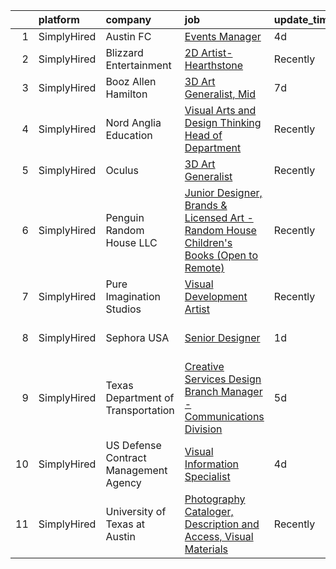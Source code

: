 

|    | platform    | company                               | job                                                                                                                                                                                            | update_time   | location                  |
|---:|:------------|:--------------------------------------|:-----------------------------------------------------------------------------------------------------------------------------------------------------------------------------------------------|:--------------|:--------------------------|
|  1 | SimplyHired | Austin FC                             | [Events Manager](https://www.simplyhired.com/job/Ap5sjK51nyBBfXoM53jPzKRsYLNn0VgxDvGrtsyG7DJi1A_hv0jCmw?q=visual+art)                                                                          | 4d            | Austin, TX                |
|  2 | SimplyHired | Blizzard Entertainment                | [2D Artist- Hearthstone](https://www.simplyhired.com/job/SpjQg9-PvboofN0JlAeM71jaQH3HpN8een9NhJPNcE2GrJiS1WEs9A?q=visual+art)                                                                  | Recently      | Irvine, CA                |
|  3 | SimplyHired | Booz Allen Hamilton                   | [3D Art Generalist, Mid](https://www.simplyhired.com/job/NfpY1blboJziifhwUtuX8RXqTpAkCYDkshTayo4RCsQzT-L6Y3g2HQ?q=visual+art)                                                                  | 7d            | Austin, TX                |
|  4 | SimplyHired | Nord Anglia Education                 | [Visual Arts and Design Thinking Head of Department](https://www.simplyhired.com/job/agj2EEV5JVu3R9qmyqmMiBiSE1CoLbS_8ddflRkRJszzhwKVHIIxjg?q=visual+art)                                      | Recently      | Katy, TX                  |
|  5 | SimplyHired | Oculus                                | [3D Art Generalist](https://www.simplyhired.com/job/je0u3b9g8nV9DnO3K-aE3a3L3MWK_JcqtTRaFwxslc5IFNxzn_ndrA?q=visual+art)                                                                       | Recently      | Remote +2 locations       |
|  6 | SimplyHired | Penguin Random House LLC              | [Junior Designer, Brands & Licensed Art - Random House Children's Books (Open to Remote)](https://www.simplyhired.com/job/gH3waUaaEZWiJ28DEHFm7xKrgWmuMXpgd-FdbKc3X12hyKTLyKUXBQ?q=visual+art) | Recently      | New York, NY              |
|  7 | SimplyHired | Pure Imagination Studios              | [Visual Development Artist](https://www.simplyhired.com/job/u3Ce0qDkoB4jPujFyWA_pOjySvkBJ7SmBclJFkATwkjx3a0XU_1R2g?q=visual+art)                                                               | Recently      | Rochester, NY +1 location |
|  8 | SimplyHired | Sephora USA                           | [Senior Designer](https://www.simplyhired.com/job/RAnXB8s82HAC5o8esF-_TZVjSAXAwFd3Ik8UM2WKeHAX3Zi10gAgNw?q=visual+art)                                                                         | 1d            | San Francisco, CA         |
|  9 | SimplyHired | Texas Department of Transportation    | [Creative Services Design Branch Manager - Communications Division](https://www.simplyhired.com/job/rORrQ0vtWMoTNrcc8jxrm8ZCIy58VWkxzIHpRbl4nYjz8IAbnAr-Yw?q=visual+art)                       | 5d            | Austin, TX                |
| 10 | SimplyHired | US Defense Contract Management Agency | [Visual Information Specialist](https://www.simplyhired.com/job/IF2thiKzEQhfnbg4Fsvllon_vX524T_nPPYsyfrmZ5uTCJz19jaBfQ?q=visual+art)                                                           | 4d            | Fort Lee, VA              |
| 11 | SimplyHired | University of Texas at Austin         | [Photography Cataloger, Description and Access, Visual Materials](https://www.simplyhired.com/job/P9Ax5IZOzKwZpXHj857h9NiFdSI67gEik2BYoPzeQQXwgc_R4-2hKQ?q=visual+art)                         | Recently      | Austin, TX                |